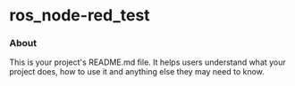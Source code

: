 ros_node-red_test
=================

### About

This is your project's README.md file. It helps users understand what your
project does, how to use it and anything else they may need to know.
